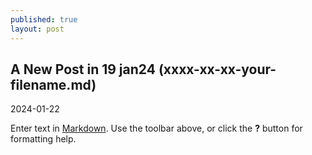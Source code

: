```yaml
---
published: true
layout: post
---
```

## A New Post in 19 jan24 (xxxx-xx-xx-your-filename.md)


2024-01-22

Enter text in [Markdown](http://daringfireball.net/projects/markdown/). Use the
toolbar above, or click the **?** button for formatting help.
